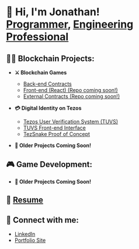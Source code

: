 <h1>👋 Hi, I'm Jonathan!<br/><a href="https://github.com/Jonathan-B-Peters">Programmer</a>, <a href="https://www.linkedin.com/in/jonathan-b-peters/">Engineering Professional</a>

<h2>👨‍💻 Blockchain Projects:</h2>

- <b>⚔ Blockchain Games</b>
  - [Back-end Contracts](https://github.com/Jonathan-B-Peters/blockchain_games)
  - [Front-end (React) (Repo coming soon!)]()
  - [External Contracts (Repo coming soon!)]()

- <b>💳 Digital Identity on Tezos</b>
  - [Tezos User Verification System (TUVS)](https://github.com/Jonathan-B-Peters/Tezos-User-Verification-System)
  - [TUVS Front-end Interface](https://github.com/Jonathan-B-Peters/tuvs-dapp)
  - [TezSnake Proof of Concept](https://github.com/Ethan-Peters/Tezos_Snake)

- <b>🙂 Older Projects Coming Soon!</b>

<h2>🎮 Game Development:</h2>

- <b>🙂 Older Projects Coming Soon!</b>

<h2>📃 <a href="./JonathanPetersResume.pdf">Resume</a></h2>

<h2>🤳 Connect with me:</h2>

  - [LinkedIn](https://www.linkedin.com/in/jonathan-b-peters)
  - [Portfolio Site](https://www.jonathanbpeters.com)
